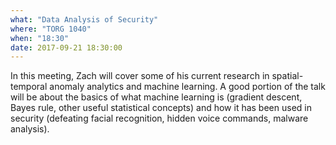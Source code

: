 ```yaml
---
what: "Data Analysis of Security"
where: "TORG 1040"
when: "18:30"
date: 2017-09-21 18:30:00
---
```


In this meeting, Zach will cover some of his current research in spatial-temporal anomaly analytics and machine learning. A good portion of the talk will be about the basics of what machine learning is (gradient descent, Bayes rule, other useful statistical concepts) and how it has been used in security (defeating facial recognition, hidden voice commands, malware analysis).
 
